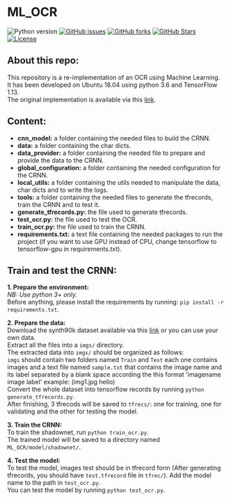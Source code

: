 # ML_OCR  

![Python version][python-version]
[![GitHub issues][issues-image]][issues-url]
[![GitHub forks][fork-image]][fork-url]
[![GitHub Stars][stars-image]][stars-url]
[![License][license-image]][license-url]

## About this repo:  

This repository is a re-implementation of an OCR using Machine Learning.  
It has been developed on Ubuntu 18.04 using python 3.6 and TensorFlow 1.13.   
The original implementation is available via this [link](https://github.com/vinayakkailas/Deeplearning-OCR).


## Content:  

- **cnn_model:** a folder containing the needed files to build the CRNN.  
- **data:** a folder containing the char dicts.
- **data_provider:** a folder containing the needed file to prepare and provide the data to the CRNN.
- **global_configuration:** a folder containing the needed configuration for the CRNN.  
- **local_utils:** a folder containing the utils needed to manipulate the data, char dicts and to write the logs.  
- **tools:** a folder containing the needed files to generate the tfrecords, train the CRNN and to test it.  
- **generate_tfrecords.py:** the file used to generate tfrecords.  
- **test_ocr.py:** the file used to test the OCR.
- **train_ocr.py:** the file used to train the CRNN.  
- **requirements.txt:** a text file containing the needed packages to run the project (if you want to use GPU instead of CPU, change tensorflow to tensorflow-gpu in requirements.txt).  


## Train and test the CRNN:  

**1. Prepare the environment:**  
*NB: Use python 3+ only.*  
Before anything, please install the requirements by running: `pip install -r requirements.txt`.  

**2. Prepare the data:**  
Download the synth90k dataset available via this [link](http://www.robots.ox.ac.uk/~vgg/data/text/) or you can use your own data.  
Extract all the files into a `imgs/` directory.  
The extracted data into `imgs/` should be organized as follows:  
`imgs` should contain two folders named `Train` and `Test` each one contains images and a text file named `sample.txt` that contains the image name and its label separated by a blank space according the this format 'imagename image label' example: (img1.jpg hello)  
Convert the whole dataset into tensorflow records by running `python generate_tfrecords.py`.  
After finishing, 3 tfrecods will be saved to `tfrecs/`: one for training, one for validating and the other for testing the model.   

**3. Train the CRNN:**  
To train the shadownet, run `python train_ocr.py`.   
The trained model will be saved to a directory named `ML_OCR/model/shadownet/`.  

**4. Test the model:**  
To test the model, images test should be in tfrecord form (After generating tfrecords, you should have `test.tfrecord` file in `tfrec/`).
Add the model name to the path in `test_ocr.py`.    
You can test the model by running `python test_ocr.py`.  

[python-version]:https://img.shields.io/badge/python-3.6+-brightgreen.svg
[issues-image]:https://img.shields.io/github/issues/maky-hnou/ML_OCR.svg
[issues-url]:https://github.com/maky-hnou/ML_OCR/issues
[fork-image]:https://img.shields.io/github/forks/maky-hnou/ML_OCR.svg
[fork-url]:https://github.com/maky-hnou/ML_OCR/network/members
[stars-image]:https://img.shields.io/github/stars/maky-hnou/ML_OCR.svg
[stars-url]:https://github.com/maky-hnou/ML_OCR/stargazers
[license-image]:https://img.shields.io/github/license/maky-hnou/ML_OCR.svg
[license-url]:https://github.com/maky-hnou/ML_OCR/blob/master/LICENSE
